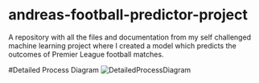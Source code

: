 # andreas-football-predictor-project
A repository with all the files and documentation from my self challenged machine learning project where I created a model which predicts the outcomes of Premier League football matches.

#Detailed Process Diagram
![DetailedProcessDiagram](.png)
